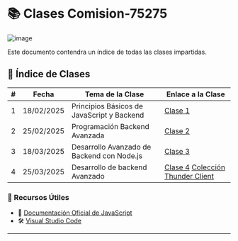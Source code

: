 # 📚 Clases Comision-75275

![image](https://github.com/user-attachments/assets/d01032b3-1c8d-42e2-80f5-920bdef8d947)

Este documento contendra un índice de todas las clases impartidas.

## 📆 Índice de Clases

| #  |   Fecha    |                  Tema de la Clase                              | Enlace a la Clase |    
|----|------------|-------------------------------------------------------|-----------------------------------------|
| 1  | 18/02/2025 | Principios Básicos de JavaScript y Backend            | [Clase 1](https://github.com/JerlibGnzlz/Comision-75275/blob/main/01-Principios%20B%C3%A1sicos%20de%20JavaScript%20y%20Backend/practica.js) |
| 2  | 25/02/2025 | Programación Backend Avanzada                         | [Clase 2](https://github.com/JerlibGnzlz/Comision-75275/blob/main/02-Programaci%C3%B3n%20Backend%20Avanzada/practica.js) |
| 3  | 18/03/2025 | Desarrollo Avanzado de Backend con Node.js            | [Clase 3](https://github.com/JerlibGnzlz/Comision-75275/blob/main/03-Desarrollo%20Avanzado%20de%20Backend%20con%20Node.js/practica.js) |
| 4  | 25/03/2025 | Desarrollo de backend Avanzado                        | [Clase 4](https://github.com/JerlibGnzlz/Comision-75275/tree/main/04-Desarrollo%20de%20Backend%20Avanzado) [Colección Thunder Client](https://github.com/JerlibGnzlz/Comision-75275/blob/main/04-Desarrollo%20de%20Backend%20Avanzado/thunder-collection_clase4.json)


### 🎯 Recursos Útiles
- 📌 [Documentación Oficial de JavaScript](https://developer.mozilla.org/es/docs/Web/JavaScript)
- 🛠️ [Visual Studio Code](https://code.visualstudio.com/)

---


